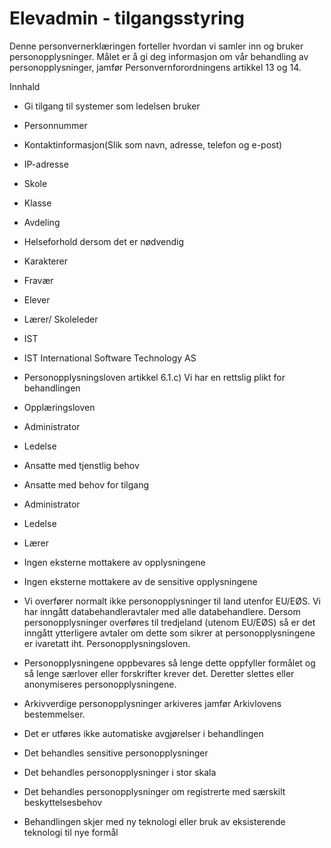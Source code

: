 # Elevadmin - tilgangsstyring


  

Denne personvernerklæringen forteller hvordan vi samler inn og bruker personopplysninger. Målet er å gi deg informasjon om vår behandling av personopplysninger, jamfør Personvernforordningens artikkel 13 og 14.

  

Innhald

*   Gi tilgang til systemer som ledelsen bruker  
    
*   Personnummer  
    
*   Kontaktinformasjon(Slik som navn, adresse, telefon og e-post)  
    
*   IP-adresse  
    
*   Skole  
    
*   Klasse  
    
*   Avdeling  
    
*   Helseforhold dersom det er nødvendig  
    
*   Karakterer  
    
*   Fravær  
    
*   Elever  
    
*   Lærer/ Skoleleder  
    
*   IST  
    
*   IST International Software Technology AS  
    
*   Personopplysningsloven artikkel 6.1.c) Vi har en rettslig plikt for behandlingen  
    
*   Opplæringsloven  
    
*   Administrator  
    
*   Ledelse  
    
*   Ansatte med tjenstlig behov  
    
*   Ansatte med behov for tilgang  
    
*   Administrator  
    
*   Ledelse  
    
*   Lærer  
    
*   Ingen eksterne mottakere av opplysningene  
    
*   Ingen eksterne mottakere av de sensitive opplysningene  
    
*   Vi overfører normalt ikke personopplysninger til land utenfor EU/EØS. Vi har inngått databehandleravtaler med alle databehandlere. Dersom personopplysninger overføres til tredjeland (utenom EU/EØS) så er det inngått ytterligere avtaler om dette som sikrer at personopplysningene er ivaretatt iht. Personopplysningsloven.  
    
*   Personopplysningene oppbevares så lenge dette oppfyller formålet og så lenge særlover eller forskrifter krever det. Deretter slettes eller anonymiseres personopplysningene.  
    
*   Arkivverdige personopplysninger arkiveres jamfør Arkivlovens bestemmelser.  
    
*   Det er utføres ikke automatiske avgjørelser i behandlingen  
    
*   Det behandles sensitive personopplysninger  
    
*   Det behandles personopplysninger i stor skala  
    
*   Det behandles personopplysninger om registrerte med særskilt beskyttelsesbehov  
    
*   Behandlingen skjer med ny teknologi eller bruk av eksisterende teknologi til nye formål